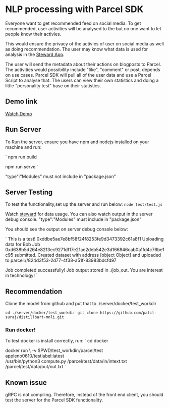 # NLP processing with Parcel SDK

Everyone want to get recommended feed on social media. To get recommended, user activities will be analysed to the  but no one want to let people know their activies.

This would ensure the privacy of the activies of user on social media as well as doing recommendation. The user may know what data is used for analysis in the [Steward App](https://steward.oasiscloud.io/).

The user will send the metadata about their actions on blogposts to Parcel. The activities would possibility include "like", "comment" or post, depends on use cases. Parcel SDK will pull all of the user data and use a Parcel Script to analyse that. The users can view their own statistics and doing a little "personality test" base on their statistics. 

## Demo link 
[Watch Demo](https://www.youtube.com/watch?v=W19jDXtHx0c)

## Run Server
To Run the server, ensure you have npm and nodejs installed on your machine and run:

`
npm run build

npm run serve
`

"type":"Modules" must not include in "package.json"
## Server Testing
To test the functionality,set up the server and run below:
`
node test/test.js
`

Watch [steward](https://steward.oasiscloud.io/) for data usage. You can also watch output in the server debug console.
"type":"Modules" must include in "package.json"

You should see the output on server debug console below:

`
This is a test!
0xddbe5ae7e8bf58f24f8253fe9d3473392c61a8f1
Uploading data for Bob
Job 0xd638b5d264e8213ec9271df17e21ae2deb542e3d166846cab0a1fd4c76be1c95 submitted.
Created dataset with address [object Object] and uploaded to parcel://824d3f53-2d77-4f38-a51f-83983bdcfd97

Job completed successfully!
Job output stored in ./job_out.
You are interest in technology!
`
## Recommendation 
Clone the model from github and put that to ./server/docker/test_workdir

`
cd ./server/docker/test_workdir
git clone https://github.com/patil-suraj/distillbart-mnli.git
`

### Run docker!

To test docker is install correctly, run:
`
cd docker

docker run \  -v $PWD/test_workdir:/parcel/test \
   appleno0610/testlabel:latest \
  /usr/bin/python3 compute.py /parcel/test/data/in/intext.txt /parcel/test/data/out/out.txt 
`

## Known issue
gRPC is not compiling. Therefore, instead of the front end client, you should test the server for the Parcel SDK functionality.

